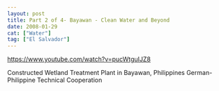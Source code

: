 ```yaml
---
layout: post
title: Part 2 of 4- Bayawan - Clean Water and Beyond
date: 2008-01-29
cat: ["Water"]
tag: ["El Salvador"]
---
```


https://www.youtube.com/watch?v=pucWtguIJZ8  

Constructed Wetland Treatment Plant in Bayawan, Philippines German-Philippine Technical Cooperation 